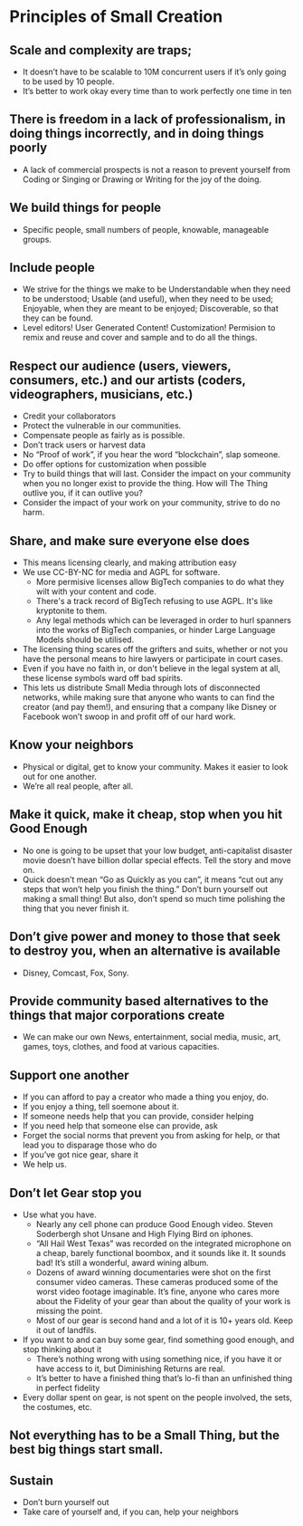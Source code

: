 # Principles of Small Creation

## Scale and complexity are traps;
 * It doesn’t have to be scalable to 10M concurrent users if it’s only going to be used by 10 people.
 * It’s better to work okay every time than to work perfectly one time in ten
## There is freedom in a lack of professionalism, in doing things incorrectly, and in doing things poorly
 * A lack of commercial prospects is not a reason to prevent yourself from Coding or Singing or Drawing or Writing for the joy of the doing.
## We build things for people
 * Specific people, small numbers of people, knowable, manageable groups.
## Include people
 * We strive for the things we make to be Understandable when they need to be understood; Usable (and useful), when they need to be used; Enjoyable, when they are meant to be enjoyed; Discoverable, so that they can be found.
 * Level editors! User Generated Content! Customization! Permision to remix and reuse and cover and sample and to do all the things.
## Respect our audience (users, viewers, consumers, etc.) and our artists (coders, videographers, musicians, etc.)
 * Credit your collaborators
 * Protect the vulnerable in our communities.
 * Compensate people as fairly as is possible.
 * Don’t track users or harvest data
 * No “Proof of work”, if you hear the word “blockchain”, slap someone.
 * Do offer options for customization when possible
 * Try to build things that will last.
   Consider the impact on your community when you no longer exist to provide the thing. How will The Thing outlive you, if it can outlive you?
 * Consider the impact of your work on your community, strive to do no harm.
## Share, and make sure everyone else does
 *  This means licensing clearly, and making attribution easy
 * We use CC-BY-NC for media and AGPL for software.
   - More permisive licenses allow BigTech companies to do what they wilt with your content and code.
   - There's a track record of BigTech refusing to use AGPL. It's like kryptonite to them.
   - Any legal methods which can be leveraged in order to hurl spanners into the works of BigTech companies, or hinder Large Language Models should be utilised.
 * The licensing thing scares off the grifters and suits, whether or not you have the personal means to hire lawyers or participate in court cases.
 * Even if you have no faith in, or don't believe in the legal system at all, these license symbols ward off bad spirits.
 * This lets us distribute Small Media through lots of disconnected networks, while making sure that anyone who wants to can find the creator (and pay them!), and ensuring that a company like Disney or Facebook won’t swoop in and profit off of our hard work.
## Know your neighbors
 * Physical or digital, get to know your community. Makes it easier to look out for one another.
 * We’re all real people, after all.
## Make it quick, make it cheap, stop when you hit Good Enough
 * No one is going to be upset that your low budget, anti-capitalist disaster movie doesn’t have billion dollar special effects. Tell the story and move on.
 * Quick doesn’t mean “Go as Quickly as you can”, it means “cut out any steps that won’t help you finish the thing.” Don’t burn yourself out making a small thing! But also, don’t spend so much time polishing the thing that you never finish it.
## Don’t give power and money to those that seek to destroy you, when an alternative is available
 * Disney, Comcast, Fox, Sony.
## Provide community based alternatives to the things that major corporations create
 * We can make our own News, entertainment, social media, music, art, games, toys, clothes, and food at various capacities.
## Support one another
 * If you can afford to pay a creator who made a thing you enjoy, do.
 * If you enjoy a thing, tell soemone about it.
 * If someone needs help that you can provide, consider helping
 * If you need help that someone else can provide, ask
 * Forget the social norms that prevent you from asking for help, or that lead you to disparage those who do
 * If you’ve got nice gear, share it
 * We help us.
## Don’t let Gear stop you
 * Use what you have.
   - Nearly any cell phone can produce Good Enough video. Steven Soderbergh shot Unsane and High Flying Bird on iphones.
   - “All Hail West Texas” was recorded on the integrated microphone on a cheap, barely functional boombox, and it sounds like it. It sounds bad! It’s still a wonderful, award wining album.
   - Dozens of award winning documentaries were shot on the first consumer video cameras. These cameras produced some of the worst video footage imaginable. It’s fine, anyone who cares more about the Fidelity of your gear than about the quality of your work is missing the point.
   - Most of our gear is second hand and a lot of it is 10+ years old. Keep it out of landfils.
 * If you want to and can buy some gear, find something good enough, and stop thinking about it
   - There’s nothing wrong with using something nice, if you have it or have access to it, but Diminishing Returns are real.
   - It’s better to have a finished thing that’s lo-fi than an unfinished thing in perfect fidelity
 * Every dollar spent on gear, is not spent on the people involved, the sets, the costumes, etc.
## Not everything has to be a Small Thing, but the best big things start small.
## Sustain
 * Don’t burn yourself out
 * Take care of yourself and, if you can, help your neighbors
